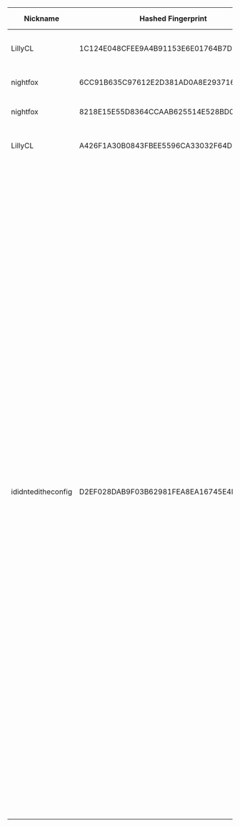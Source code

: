 | Nickname |  Hashed Fingerprint	| Or Addresses | Contact | Running | Flags | Last Seen | First Seen | Last Restarted | Advertised Bandwidth | Platform | Version | Version Status | Recommended Version | Verified hostnames | Exit policy |
|---|---|---|---|---|---|---|---|---|---|---|---|---|---|---|---|
|LillyCL | 1C124E048CFEE9A4B91153E6E01764B7DF4FE86F | ["159.112.141.27:9001","[2603:c025:c005:3612::420]:9001"] | nashepro [at] proton [dot] me | true | Running, V2Dir, Valid | 2025-08-11 04:00:00 | 2025-08-11 00:00:00 | 2025-08-10 23:24:27 | 0 | Tor 0.4.8.17 on FreeBSD | 0.4.8.17 | recommended | true | N/A | ["reject *:*"]|
|nightfox | 6CC91B635C97612E2D381AD0A8E29371622EE5BD | ["147.135.252.125:7000","[2001:41d0:303:2b7d::1]:7000"] | tor-relay@chiko1337.dev | false | Running, V2Dir, Valid | 2025-08-11 02:00:00 | 2025-08-11 02:00:00 | 2025-08-11 01:23:39 | 0 | Tor 0.4.8.14 on Linux | 0.4.8.14 | recommended | true | ["gg.chiko1337.dev"] | ["reject *:*"]|
|nightfox | 8218E15E55D8364CCAAB625514E528BD0BB4D1EF | ["147.135.252.125:7000","[2001:41d0:303:2b7d::1]:7000"] | tor-relay@chiko1337.dev | true | Running, V2Dir, Valid | 2025-08-11 04:00:00 | 2025-08-11 02:00:00 | 2025-08-11 01:30:47 | 0 | Tor 0.4.8.14 on Linux | 0.4.8.14 | recommended | true | ["gg.chiko1337.dev"] | ["reject *:*"]|
|LillyCL | A426F1A30B0843FBEE5596CA33032F64DD608AA8 | ["159.112.138.99:9001","[2603:c025:c005:3612::69]:9001"] | nashepro [at] proton [dot] me | true | Running, V2Dir, Valid | 2025-08-11 04:00:00 | 2025-08-11 01:00:00 | 2025-08-10 23:22:59 | 0 | Tor 0.4.8.17 on FreeBSD | 0.4.8.17 | recommended | true | N/A | ["reject *:*"]|
|ididnteditheconfig | D2EF028DAB9F03B62981FEA8EA16745E4DB9F0A2 | ["172.234.230.113:9001"] | N/A | true | Exit, Running, V2Dir, Valid | 2025-08-11 04:00:00 | 2025-08-11 04:00:00 | 2025-08-11 03:37:38 | 0 | Tor 0.4.8.17 on Linux | 0.4.8.17 | recommended | true | ["172-234-230-113.ip.linodeusercontent.com"] | ["reject 0.0.0.0/8:*","reject 169.254.0.0/16:*","reject 127.0.0.0/8:*","reject 192.168.0.0/16:*","reject 10.0.0.0/8:*","reject 172.16.0.0/12:*","reject 172.234.230.113:*","accept *:20-23","accept *:43","accept *:53","accept *:79-81","accept *:88","accept *:110","accept *:143","accept *:194","accept *:220","accept *:389","accept *:443","accept *:464","accept *:465","accept *:531","accept *:543-544","accept *:554","accept *:563","accept *:587","accept *:636","accept *:706","accept *:749","accept *:873","accept *:902-904","accept *:981","accept *:989-995","accept *:1194","accept *:1220","accept *:1293","accept *:1500","accept *:1533","accept *:1677","accept *:1723","accept *:1755","accept *:1863","accept *:2082-2083","accept *:2086-2087","accept *:2095-2096","accept *:2102-2104","accept *:3128","accept *:3389","accept *:3690","accept *:4321","accept *:4643","accept *:5050","accept *:5190","accept *:5222-5223","accept *:5228","accept *:5900","accept *:6660-6669","accept *:6679","accept *:6697","accept *:8000","accept *:8008","accept *:8074","accept *:8080","accept *:8082","accept *:8087-8088","accept *:8232-8233","accept *:8332-8333","accept *:8443","accept *:8888","accept *:9418","accept *:9999","accept *:10000","accept *:11371","accept *:19294","accept *:19638","accept *:50002","accept *:64738","reject *:*"]|
